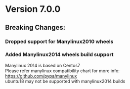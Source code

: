 # Version 7.0.0

## Breaking Changes:

### Dropped support for Manylinux2010 wheels

### Added Manylinux2014 wheels build support
Manylinux 2014 is based on Centos7 \
Please refer manylinux compatibility chart for more info: https://github.com/pypa/manylinux \
ubuntu18 may not be supported with manylinux2014 builds
